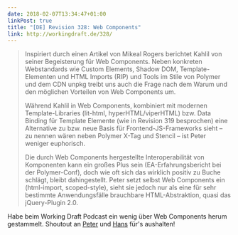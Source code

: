 ```yaml
---
date: 2018-02-07T13:34:47+01:00
linkPost: true
title: "[DE] Revision 328: Web Components"
link: http://workingdraft.de/328/
---
```


> Inspiriert durch einen Artikel von Mikeal Rogers berichtet Kahlil von seiner Begeisterung für Web Components. Neben konkreten Webstandards wie Custom Elements, Shadow DOM, Template-Elementen und HTML Imports (RIP) und Tools im Stile von Polymer und dem CDN unpkg treibt uns auch die Frage nach dem Warum und den möglichen Vorteilen von Web Components um. 
> 
> Während Kahlil in Web Components, kombiniert mit modernen Template-Libraries (lit-html, hyperHTML/viperHTML) bzw. Data Binding für Template Elemente (wie in Revision 319 besprochen) eine Alternative zu bzw. neue Basis für Frontend-JS-Frameworks sieht – zu nennen wären neben Polymer X-Tag und Stencil – ist Peter weniger euphorisch. 
>
> Die durch Web Components hergestellte Interoperabilität von Komponenten kann ein großes Plus sein (EA-Erfahrungsbericht bei der Polymer-Conf), doch wie oft sich das wirklich positiv zu Buche schlägt, bleibt dahingestellt. Peter setzt selbst Web Components ein (html-import, scoped-style), sieht sie jedoch nur als eine für sehr bestimmte Anwendungsfälle brauchbare HTML-Abstraktion, quasi das jQuery-Plugin 2.0.

Habe beim Working Draft Podcast ein wenig über Web Components herum gestammelt. Shoutout an [Peter](http://twitter.com/sir_pepe) und [Hans](http://twitter.com/drublic) für's aushalten!